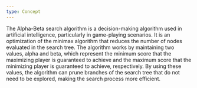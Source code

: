 ```yaml
---
type: Concept
---
```


The Alpha-Beta search algorithm is a decision-making algorithm used in artificial intelligence, particularly in game-playing scenarios. It is an optimization of the minimax algorithm that reduces the number of nodes evaluated in the search tree. The algorithm works by maintaining two values, alpha and beta, which represent the minimum score that the maximizing player is guaranteed to achieve and the maximum score that the minimizing player is guaranteed to achieve, respectively. By using these values, the algorithm can prune branches of the search tree that do not need to be explored, making the search process more efficient.